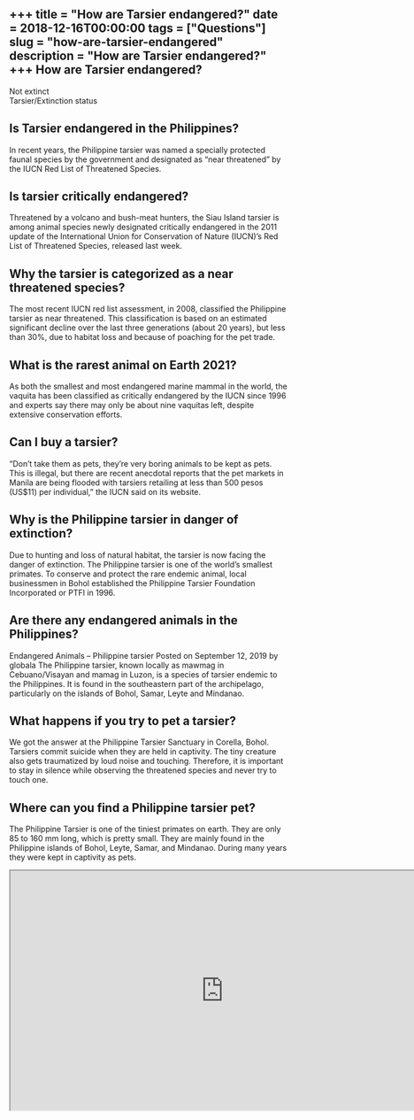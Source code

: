 +++
title = "How are Tarsier endangered?"
date = 2018-12-16T00:00:00
tags = ["Questions"]
slug = "how-are-tarsier-endangered"
description = "How are Tarsier endangered?"
+++
How are Tarsier endangered?
---------------------------

Not extinct  
Tarsier/Extinction status

Is Tarsier endangered in the Philippines?
-----------------------------------------

In recent years, the Philippine tarsier was named a specially protected faunal species by the government and designated as “near threatened” by the IUCN Red List of Threatened Species.

Is tarsier critically endangered?
---------------------------------

Threatened by a volcano and bush-meat hunters, the Siau Island tarsier is among animal species newly designated critically endangered in the 2011 update of the International Union for Conservation of Nature (IUCN)’s Red List of Threatened Species, released last week.

Why the tarsier is categorized as a near threatened species?
------------------------------------------------------------

The most recent IUCN red list assessment, in 2008, classified the Philippine tarsier as near threatened. This classification is based on an estimated significant decline over the last three generations (about 20 years), but less than 30%, due to habitat loss and because of poaching for the pet trade.

What is the rarest animal on Earth 2021?
----------------------------------------

As both the smallest and most endangered marine mammal in the world, the vaquita has been classified as critically endangered by the IUCN since 1996 and experts say there may only be about nine vaquitas left, despite extensive conservation efforts.

Can I buy a tarsier?
--------------------

“Don’t take them as pets, they’re very boring animals to be kept as pets. This is illegal, but there are recent anecdotal reports that the pet markets in Manila are being flooded with tarsiers retailing at less than 500 pesos (US$11) per individual,” the IUCN said on its website.

Why is the Philippine tarsier in danger of extinction?
------------------------------------------------------

Due to hunting and loss of natural habitat, the tarsier is now facing the danger of extinction. The Philippine tarsier is one of the world’s smallest primates. To conserve and protect the rare endemic animal, local businessmen in Bohol established the Philippine Tarsier Foundation Incorporated or PTFI in 1996.

Are there any endangered animals in the Philippines?
----------------------------------------------------

Endangered Animals – Philippine tarsier Posted on September 12, 2019 by globala The Philippine tarsier, known locally as mawmag in Cebuano/Visayan and mamag in Luzon, is a species of tarsier endemic to the Philippines. It is found in the southeastern part of the archipelago, particularly on the islands of Bohol, Samar, Leyte and Mindanao.

What happens if you try to pet a tarsier?
-----------------------------------------

We got the answer at the Philippine Tarsier Sanctuary in Corella, Bohol. Tarsiers commit suicide when they are held in captivity. The tiny creature also gets traumatized by loud noise and touching. Therefore, it is important to stay in silence while observing the threatened species and never try to touch one.

Where can you find a Philippine tarsier pet?
--------------------------------------------

The Philippine Tarsier is one of the tiniest primates on earth. They are only 85 to 160 mm long, which is pretty small. They are mainly found in the Philippine islands of Bohol, Leyte, Samar, and Mindanao. During many years they were kept in captivity as pets.

<iframe allow="accelerometer; autoplay; clipboard-write; encrypted-media; gyroscope; picture-in-picture" allowfullscreen="" class="__youtube_prefs__  epyt-is-override  no-lazyload" data-no-lazy="1" data-origheight="433" data-origwidth="770" data-skipgform_ajax_framebjll="" height="433" id="_ytid_55912" loading="lazy" src="https://www.youtube.com/embed/_MV3AiIpEkk?enablejsapi=1&autoplay=0&cc_load_policy=0&cc_lang_pref=&iv_load_policy=1&loop=0&modestbranding=0&rel=1&fs=1&playsinline=0&autohide=2&theme=dark&color=red&controls=1&" title="YouTube player" width="770"></iframe>